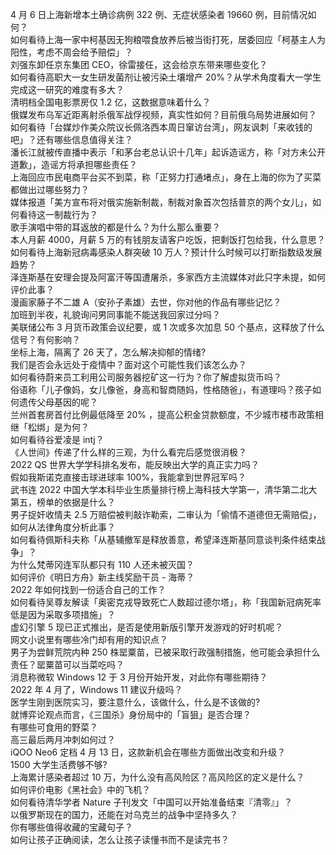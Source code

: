 4 月 6 日上海新增本土确诊病例 322 例、无症状感染者 19660 例，目前情况如何？  
如何看待上海一家中柯基因无狗粮喂食放养后被当街打死，居委回应「柯基主人为阳性，考虑不周会给予赔偿」？  
刘强东卸任京东集团 CEO，徐雷接任，这会给京东带来哪些变化？  
如何看待高职大一女生研发菌剂让被污染土壤增产 20%？从学术角度看大一学生完成这一研究的难度有多大？  
清明档全国电影票房仅 1.2 亿，这数据意味着什么？  
俄媒发布乌军近距离射杀俄军战俘视频，真实性如何？目前俄乌局势进展如何？  
如何看待「台媒炒作美众院议长佩洛西本周日窜访台湾」，网友讽刺「来收钱的吧」？还有哪些信息值得关注？  
潘长江就被传直播中表示「和茅台老总认识十几年」起诉造谣方，称「对方未公开道歉」，造谣方将承担哪些责任？  
上海回应市民电商平台买不到菜，称「正努力打通堵点」，身在上海的你为了买菜都做出过哪些努力？  
媒体报道「美方宣布将对俄实施新制裁，制裁对象首次包括普京的两个女儿」，如何看待这一制裁行为？  
歌手演唱中带的耳返放的都是什么？为什么那么重要？  
本人月薪 4000，月薪 5 万的有钱朋友请客户吃饭，把剩饭打包给我，什么意思？  
如何看待上海新冠病毒感染人群突破 10 万人？预计什么时候可以打断指数级发展趋势？  
泽连斯基在安理会提及阿富汗等国遭屠杀，多家西方主流媒体对此只字未提，如何评价此事？  
漫画家藤子不二雄 A（安孙子素雄）去世，你对他的作品有哪些记忆？  
加班到半夜，礼貌询问男同事能不能送我回家过分吗？  
美联储公布 3 月货币政策会议纪要，或 1 次或多次加息 50 个基点，这释放了什么信号？有何影响？  
坐标上海，隔离了 26 天了，怎么解决抑郁的情绪?  
我们是否会永远处于疫情中？面对这个可能性我们该怎么办？  
如何看待蔚来员工利用公司服务器挖矿这一行为？你了解虚拟货币吗？  
俗语称「儿子像妈，女儿像爸，身高和智商随妈，性格随爸」，有道理吗？孩子如何遗传父母基因的呢？  
兰州首套房首付比例最低降至 20% ，提高公积金贷款额度，不少城市楼市政策相继「松绑」是为何？  
如何看待谷爱凌是 intj？  
《人世间》传递了什么样的三观，为什么看完后感觉很消极？  
2022 QS 世界大学学科排名发布，能反映出大学的真正实力吗？  
假如我斯诺克直接击球进球率 100%，我能拿到世界冠军吗？  
武书连 2022 中国大学本科毕业生质量排行榜上海科技大学第一，清华第二北大第五，榜单的依据是什么？  
男子捉奸收情夫 2.5 万赔偿被判敲诈勒索，二审认为「偷情不道德但无需赔偿」，如何从法律角度分析此事？  
如何看待佩斯科夫称「从基辅撤军是释放善意，希望泽连斯基同意谈判条件结束战争」？  
为什么梵蒂冈连军队都只有 110 人还未被灭国？  
如何评价《明日方舟》新主线奖励干员 - 海蒂？  
2022 年如何找到一份适合自己的工作？  
如何看待吴尊友解读「奥密克戎导致死亡人数超过德尔塔」，称「我国新冠病死率低是因为采取多项措施」？  
虚幻引擎 5 现已正式推出，是否是使用新版引擎开发游戏的好时机呢？  
网文小说里有哪些冷门却有用的知识点？  
男子为尝鲜荒院内种 250 株罂粟苗，已被采取行政强制措施，他可能会承担什么责任？罂粟苗可以当菜吃吗？  
消息称微软 Windows 12 于 3 月份开始开发，对此你有哪些期待？  
2022 年 4 月了，Windows 11 建议升级吗？  
医学生刚到医院实习，要注意什么，该做什么，什么是不该做的?  
就博弈论观点而言，《三国杀》身份局中的「盲狙」是否合理？  
有哪些可食用的野菜？  
高三最后两月冲刺如何过？  
iQOO Neo6 定档 4 月 13 日，这款新机会在哪些方面做出改变和升级？  
1500 大学生活费够不够?  
上海累计感染者超过 10 万，为什么没有高风险区？高风险区的定义是什么？  
如何评价电影《黑社会》中的飞机？  
如何看待清华学者 Nature 子刊发文「中国可以开始准备结束『清零』」？  
以俄罗斯现在的国力，还能在对乌克兰的战争中坚持多久？  
你有哪些值得收藏的宝藏句子？  
如何让孩子正确阅读，怎么让孩子读懂书而不是读完书？  
